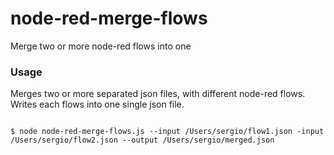 # node-red-merge-flows
Merge two or more node-red flows into one


### Usage

Merges two or more separated json files, with different node-red flows. Writes each flows into one single json file.

```shell

$ node node-red-merge-flows.js --input /Users/sergio/flow1.json -input /Users/sergio/flow2.json --output /Users/sergio/merged.json

```